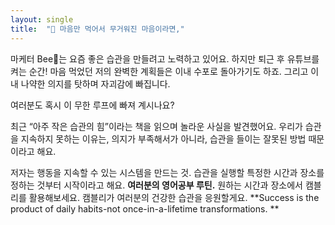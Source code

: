 ```yaml
---
layout: single
title:  "💌 마음만 먹어서 무거워진 마음이라면,"
---
```


마케터 Bee🐝는 요즘 좋은 습관을 만들려고 노력하고 있어요.
하지만 퇴근 후 유튜브를 켜는 순간! 마음 먹었던 저의 완벽한 계획들은 이내 수포로 돌아가기도 하죠.
그리고 이내 나약한 의지를 탓하며 자괴감에 빠집니다.

여러분도 혹시 이 무한 루프에 빠져 계시나요?

최근 “아주 작은 습관의 힘”이라는 책을 읽으며 놀라운 사실을 발견했어요.
우리가 습관을 지속하지 못하는 이유는, 의지가 부족해서가 아니라, 습관을 들이는 잘못된 방법 때문이라고 해요.

저자는 행동을 지속할 수 있는 시스템을 만드는 것. 습관을 실행할 특정한 시간과 장소를 정하는 것부터 시작이라고 해요.
**여러분의 영어공부 루틴.** 원하는 시간과 장소에서 캠블리를 활용해보세요.
캠블리가 여러분의 건강한 습관을 응원할게요.
**Success is the product of daily habits-not once-in-a-lifetime transformations.
**


